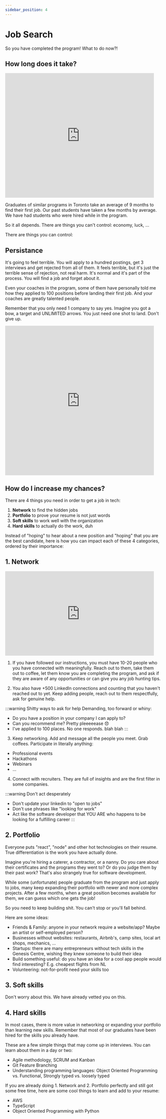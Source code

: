 ```yaml
---
sidebar_position: 4
---
```


# Job Search

So you have completed the program! What to do now?!

## How long does it take?

<iframe src="https://giphy.com/embed/QPQ3xlJhqR1BXl89RG" width="480" height="400" frameBorder="0" class="giphy-embed" allowFullScreen></iframe>

Graduates of similar programs in Toronto take an average of 9 months to find their first job. Our past students have taken a few months by average. We have had students who were hired while in the program.

So it all depends. There are things you can't control: economy, luck, ... 

There are things you can control:

## Persistance

It's going to feel terrible. You will apply to a hundred postings, get 3 interviews and get rejected from all of them. It feels terrible, but it's just the terrible sense of rejection, not real harm. It's normal and it's part of the process. You will find a job and forget about it. 

Even your coaches in the program, some of them have personally told me how they applied to 100 positions before landing their first job. And your coaches are greatly talented people.

Remember that you only need 1 company to say yes. Imagine you got a bow, a target and UNLIMITED arrows. You just need one shot to land. Don't give up.

<iframe src="https://giphy.com/embed/11F0d3IVhQbreE" width="480" height="480" frameBorder="0" class="giphy-embed" allowFullScreen></iframe>

## How do I increase my chances?

There are 4 things you need in order to get a job in tech:

1. <b>Network</b> to find the hidden jobs
2. <b>Portfolio</b> to prove your resume is not just words
3. <b>Soft skills</b> to work well with the organization
4. <b>Hard skills</b> to actually do the work, duh

Instead of "hoping" to hear about a new position and "hoping" that you are the best candidate, here is how you can impact each of these 4 categories, ordered by their importance:

## 1. Network

<iframe src="https://giphy.com/embed/3ohhwgtTbYXLTssiek" width="480" height="271" frameBorder="0" class="giphy-embed" allowFullScreen></iframe>

1. If you have followed our instructions, you must have 10-20 people who you have connected with meaningfully. Reach out to them, take them out to coffee, let them know you are completing the program, and ask if they are aware of any opportunities or can give you any job hunting tips.

2. You also have +500 LinkedIn connections and counting that you haven't reached out to yet. Keep adding people, reach out to them respectfully, ask for genuine help.

:::warning Shitty ways to ask for help
Demanding, too forward or whiny:
- Do you have a position in your company I can apply to?
- Can you recommend me? Pretty pleeeeease 😞
- I've applied to 100 places. No one responds. blah blah
:::

3. Keep networking. Add and message all the people you meet. Grab coffees. Participate in literally anything:
- Professional events
- Hackathons
- Webinars
- ...

4. Connect with recruiters. They are full of insights and are the first filter in some companies.

:::warning Don't act desperately
- Don't update your linkedin to "open to jobs"
- Don't use phrases like "looking for work"
- Act like the software developer that YOU ARE who happens to be looking for a fulfilling career
:::

## 2. Portfolio

Everyone puts "react", "node" and other hot technologies on their resume. True differentiation is the work you have actually done. 

Imagine you're hiring a caterer, a contractor, or a nanny. Do you care about their certificates and the programs they went to? Or do you judge them by their past work? That's also strangely true for software development. 

While some (unfortunate) people graduate from the program and just apply to jobs, many keep expanding their portfolio with newer and more complex projects. After a few months, when a great position becomes available for them, we can guess which one gets the job!

So you need to keep building shit. You can't stop or you'll fall behind.

Here are some ideas:

- Friends & Family: anyone in your network require a website/app? Maybe an artist or self-employed person?
- Businesses without websites: restaurants, Airbnb's, camp sites, local art shops, mechanics, ... 
- Startups: there are many entrepreneurs without tech skills in the Genesis Centre, wishing they knew someone to build their idea
- Build something useful: do you have an idea for a cool app people would find interesting? E.g. cheapest flights from NL
- Volunteering: not-for-profit need your skills too

## 3. Soft skills

Don't worry about this. We have already vetted you on this.

## 4. Hard skills

In most cases, there is more value in networking or expanding your portfolio than learning new skills. Remember that most of our graduates have been hired for the skills you already have.

These are a few simple things that may come up in interviews. You can learn about them in a day or two:
- Agile methodology, SCRUM and Kanban
- Git Feature Branching
- Understanding programming languages: Object Oriented Programming vs. Functional, Strongly typed vs. loosely typed

If you are already doing 1. Network and 2. Portfolio perfectly and still got some free time, here are some cool things to learn and add to your resume:

- AWS
- TypeScript
- Object Oriented Programming with Python